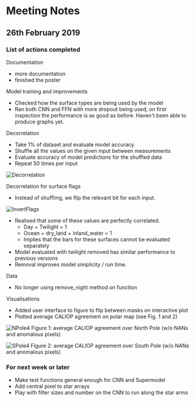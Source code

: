 # Meeting Notes

## 26th February 2019

### List of actions completed

Documentation

- more documentation
- finished the poster

Model training and improvements

- Checked how the surface types are being used by the model
- Ran both CNN and FFN with more dropout being used, on first inspection the performance is as good as before. Haven't been able to produce graphs yet.

Decorrelation
- Take 1% of dataset and evaluate model accuracy.
- Shuffle all the values on the given input between measurements
- Evaluate accuracy of model predictions for the shuffled data
- Repeat 50 times per input

![Decorrelation](http://www.hep.ph.ic.ac.uk/~trz15/Decorrelation.png)

Decorrelation for surface flags
- Instead of shuffling, we flip the relevant bit for each input.

![InvertFlags](http://www.hep.ph.ic.ac.uk/~trz15/InvertFlags2.png)

- Realised that some of these values are perfectly correlated. 
  - Day + Twilight = 1
  - Ocean + dry_land + inland_water = 1
  - Implies that the bars for these surfaces cannot be evaluated separately
- Model evaluated with twilight removed has similar performance to previous versions
- Removal improves model simplicity / run time.

Data

- No longer using remove_night method on function

Visualisations

- Added user interface to figure to flip between masks on interactive plot
- Plotted average CALIOP agreement on polar map (see Fig. 1 and 2)

![NPole4](http://www.hep.ph.ic.ac.uk/~kt2015/NPole4.png)
Figure 1: average CALIOP agreement over North Pole (w/o NANs and anomalous pixels)

![SPole4](http://www.hep.ph.ic.ac.uk/~kt2015/SPole4.png)
Figure 2: average CALIOP agreement over South Pole (w/o NANs and anomalous pixels)

### For next week or later

- Make test functions general enough for CNN and Supermodel
- Add central pixel to star arrays
- Play with filter sizes and number on the CNN to run along the star arms